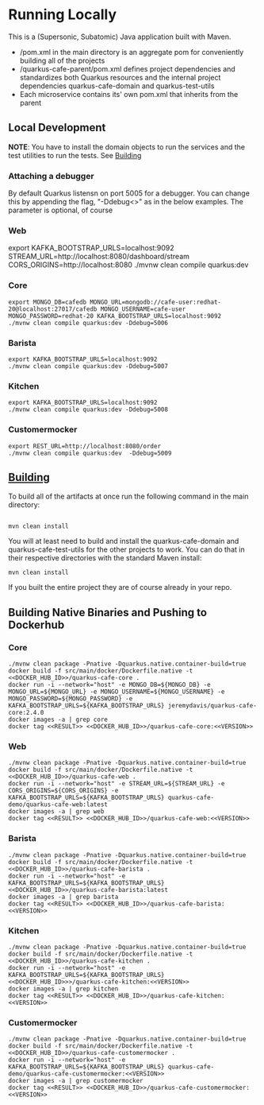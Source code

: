 # Running Locally

This is a (Supersonic, Subatomic) Java application built with Maven.  

* /pom.xml in the main directory is an aggregate pom for conveniently building all of the projects
* /quarkus-cafe-parent/pom.xml defines project dependencies and standardizes both Quarkus resources and the internal project dependencies quarkus-cafe-domain and quarkus-test-utils
* Each microservice contains its' own pom.xml that inherits from the parent

## Local Development

__NOTE__: You have to install the domain objects to run the services and the test utilities to run the tests.  See [Building](building) 

### Attaching a debugger

By default Quarkus listensn on port 5005 for a debugger.  You can change this by appending the flag, "-Ddebug<<PORT NUMBER>>" as in the below examples.  The parameter is optional, of course

### Web
export KAFKA_BOOTSTRAP_URLS=localhost:9092 STREAM_URL=http://localhost:8080/dashboard/stream CORS_ORIGINS=http://localhost:8080
./mvnw clean compile quarkus:dev

### Core
```shell
export MONGO_DB=cafedb MONGO_URL=mongodb://cafe-user:redhat-20@localhost:27017/cafedb MONGO_USERNAME=cafe-user MONGO_PASSWORD=redhat-20 KAFKA_BOOTSTRAP_URLS=localhost:9092
./mvnw clean compile quarkus:dev -Ddebug=5006
```

### Barista
```shell
export KAFKA_BOOTSTRAP_URLS=localhost:9092
./mvnw clean compile quarkus:dev -Ddebug=5007
```

### Kitchen
```shell
export KAFKA_BOOTSTRAP_URLS=localhost:9092
./mvnw clean compile quarkus:dev -Ddebug=5008
```

### Customermocker
```shell
export REST_URL=http://localhost:8080/order
./mvnw clean compile quarkus:dev  -Ddebug=5009
```

## [Building](building)

To build all of the artifacts at once run the following command in the main directory:

```shell

mvn clean install

```

You will at least need to build and install the quarkus-cafe-domain and quarkus-cafe-test-utils for the other projects to work.  You can do that in their respective directories with the standard Maven install:

```shell
mvn clean install
```

If you built the entire project they are of course already in your repo.

## Building Native Binaries and Pushing to Dockerhub

### Core

```shell
./mvnw clean package -Pnative -Dquarkus.native.container-build=true
docker build -f src/main/docker/Dockerfile.native -t <<DOCKER_HUB_ID>>/quarkus-cafe-core .
docker run -i --network="host" -e MONGO_DB=${MONGO_DB} -e MONGO_URL=${MONGO_URL} -e MONGO_USERNAME=${MONGO_USERNAME} -e MONGO_PASSWORD=${MONGO_PASSWORD} -e KAFKA_BOOTSTRAP_URLS=${KAFKA_BOOTSTRAP_URLS} jeremydavis/quarkus-cafe-core:2.4.0
docker images -a | grep core
docker tag <<RESULT>> <<DOCKER_HUB_ID>>/quarkus-cafe-core:<<VERSION>>
```

### Web
```shell
./mvnw clean package -Pnative -Dquarkus.native.container-build=true
docker build -f src/main/docker/Dockerfile.native -t <<DOCKER_HUB_ID>>/quarkus-cafe-web .
docker run -i --network="host" -e STREAM_URL=${STREAM_URL} -e CORS_ORIGINS=${CORS_ORIGINS} -e KAFKA_BOOTSTRAP_URLS=${KAFKA_BOOTSTRAP_URLS} quarkus-cafe-demo/quarkus-cafe-web:latest
docker images -a | grep web
docker tag <<RESULT>> <<DOCKER_HUB_ID>>/quarkus-cafe-web:<<VERSION>>
```

### Barista
```shell
./mvnw clean package -Pnative -Dquarkus.native.container-build=true
docker build -f src/main/docker/Dockerfile.native -t <<DOCKER_HUB_ID>>/quarkus-cafe-barista .
docker run -i --network="host" -e KAFKA_BOOTSTRAP_URLS=${KAFKA_BOOTSTRAP_URLS} <<DOCKER_HUB_ID>>/quarkus-cafe-barista:latest
docker images -a | grep barista
docker tag <<RESULT>> <<DOCKER_HUB_ID>>/quarkus-cafe-barista:<<VERSION>>
```

### Kitchen
```shell
./mvnw clean package -Pnative -Dquarkus.native.container-build=true
docker build -f src/main/docker/Dockerfile.native -t <<DOCKER_HUB_ID>>/quarkus-cafe-kitchen .
docker run -i --network="host" -e KAFKA_BOOTSTRAP_URLS=${KAFKA_BOOTSTRAP_URLS} <<DOCKER_HUB_ID>>>/quarkus-cafe-kitchen:<<VERSION>>
docker images -a | grep kitchen
docker tag <<RESULT>> <<DOCKER_HUB_ID>>/quarkus-cafe-kitchen:<<VERSION>>
```

### Customermocker
```shell
./mvnw clean package -Pnative -Dquarkus.native.container-build=true
docker build -f src/main/docker/Dockerfile.native -t <<DOCKER_HUB_ID>>/quarkus-cafe-customermocker .
docker run -i --network="host" -e KAFKA_BOOTSTRAP_URLS=${KAFKA_BOOTSTRAP_URLS} quarkus-cafe-demo/quarkus-cafe-customermocker:<<VERSION>>
docker images -a | grep customermocker
docker tag <<RESULT>> <<DOCKER_HUB_ID>>/quarkus-cafe-customermocker:<<VERSION>>
```
  
 
